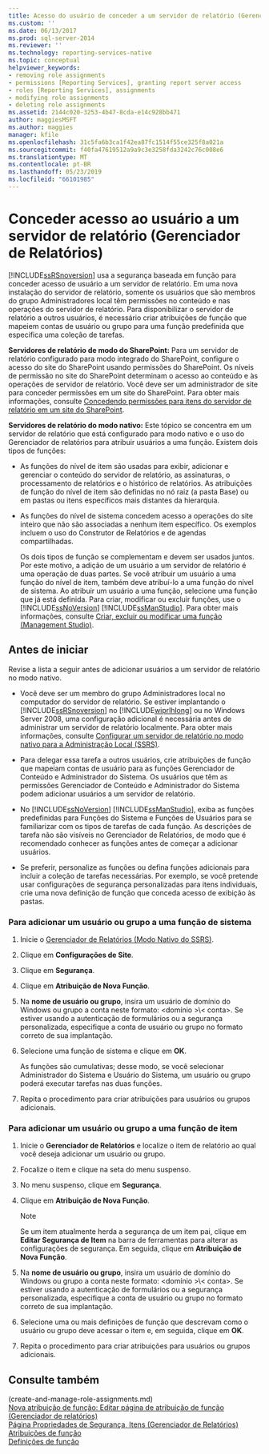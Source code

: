 ```yaml
---
title: Acesso do usuário de conceder a um servidor de relatório (Gerenciador de relatórios) | Microsoft Docs
ms.custom: ''
ms.date: 06/13/2017
ms.prod: sql-server-2014
ms.reviewer: ''
ms.technology: reporting-services-native
ms.topic: conceptual
helpviewer_keywords:
- removing role assignments
- permissions [Reporting Services], granting report server access
- roles [Reporting Services], assignments
- modifying role assignments
- deleting role assignments
ms.assetid: 2144c020-3253-4b47-8cda-e14c928bb471
author: maggiesMSFT
ms.author: maggies
manager: kfile
ms.openlocfilehash: 31c5fa6b3ca1f42ea87fc1514f55ce325f8a021a
ms.sourcegitcommit: f40fa47619512a9a9c3e3258fda3242c76c008e6
ms.translationtype: MT
ms.contentlocale: pt-BR
ms.lasthandoff: 05/23/2019
ms.locfileid: "66101985"
---
```

# <a name="grant-user-access-to-a-report-server-report-manager"></a>Conceder acesso ao usuário a um servidor de relatório (Gerenciador de Relatórios)
  [!INCLUDE[ssRSnoversion](../../includes/ssrsnoversion-md.md)] usa a segurança baseada em função para conceder acesso de usuário a um servidor de relatório. Em uma nova instalação do servidor de relatório, somente os usuários que são membros do grupo Administradores local têm permissões no conteúdo e nas operações do servidor de relatório. Para disponibilizar o servidor de relatório a outros usuários, é necessário criar atribuições de função que mapeiem contas de usuário ou grupo para uma função predefinida que especifica uma coleção de tarefas.  
  
 **Servidores de relatório de modo do SharePoint:** Para um servidor de relatório configurado para modo integrado do SharePoint, configure o acesso do site do SharePoint usando permissões do SharePoint. Os níveis de permissão no site do SharePoint determinam o acesso ao conteúdo e às operações de servidor de relatório. Você deve ser um administrador de site para conceder permissões em um site do SharePoint. Para obter mais informações, consulte [Concedendo permissões para itens do servidor de relatório em um site do SharePoint](granting-permissions-on-report-server-items-on-a-sharepoint-site.md).  
  
 **Servidores de relatório do modo nativo:** Este tópico se concentra em um servidor de relatório que está configurado para modo nativo e o uso do Gerenciador de relatórios para atribuir usuários a uma função. Existem dois tipos de funções:  
  
-   As funções do nível de item são usadas para exibir, adicionar e gerenciar o conteúdo do servidor de relatório, as assinaturas, o processamento de relatórios e o histórico de relatórios. As atribuições de função do nível de item são definidas no nó raiz (a pasta Base) ou em pastas ou itens específicos mais distantes da hierarquia.  
  
-   As funções do nível de sistema concedem acesso a operações do site inteiro que não são associadas a nenhum item específico. Os exemplos incluem o uso do Construtor de Relatórios e de agendas compartilhadas.  
  
     Os dois tipos de função se complementam e devem ser usados juntos. Por este motivo, a adição de um usuário a um servidor de relatório é uma operação de duas partes. Se você atribuir um usuário a uma função do nível de item, também deve atribuí-lo a uma função do nível de sistema. Ao atribuir um usuário a uma função, selecione uma função que já está definida. Para criar, modificar ou excluir funções, use o [!INCLUDE[ssNoVersion](../../includes/ssnoversion-md.md)] [!INCLUDE[ssManStudio](../../includes/ssmanstudio-md.md)]. Para obter mais informações, consulte [Criar, excluir ou modificar uma função &#40;Management Studio&#41;](role-definitions-create-delete-or-modify.md).  
  
## <a name="before-you-start"></a>Antes de iniciar  
 Revise a lista a seguir antes de adicionar usuários a um servidor de relatório no modo nativo.  
  
-   Você deve ser um membro do grupo Administradores local no computador do servidor de relatório. Se estiver implantando o [!INCLUDE[ssRSnoversion](../../includes/ssrsnoversion-md.md)] no [!INCLUDE[wiprlhlong](../../includes/wiprlhlong-md.md)] ou no Windows Server 2008, uma configuração adicional é necessária antes de administrar um servidor de relatório localmente. Para obter mais informações, consulte [Configurar um servidor de relatório no modo nativo para a Administração Local &#40;SSRS&#41;](../report-server/configure-a-native-mode-report-server-for-local-administration-ssrs.md).  
  
-   Para delegar essa tarefa a outros usuários, crie atribuições de função que mapeiam contas de usuário para as funções Gerenciador de Conteúdo e Administrador do Sistema. Os usuários que têm as permissões Gerenciador de Conteúdo e Administrador do Sistema podem adicionar usuários a um servidor de relatório.  
  
-   No [!INCLUDE[ssNoVersion](../../includes/ssnoversion-md.md)] [!INCLUDE[ssManStudio](../../includes/ssmanstudio-md.md)], exiba as funções predefinidas para Funções do Sistema e Funções de Usuários para se familiarizar com os tipos de tarefas de cada função. As descrições de tarefa não são visíveis no Gerenciador de Relatórios, de modo que é recomendado conhecer as funções antes de começar a adicionar usuários.  
  
-   Se preferir, personalize as funções ou defina funções adicionais para incluir a coleção de tarefas necessárias. Por exemplo, se você pretende usar configurações de segurança personalizadas para itens individuais, crie uma nova definição de função que conceda acesso de exibição às pastas.  
  
### <a name="to-add-a-user-or-group-to-a-system-role"></a>Para adicionar um usuário ou grupo a uma função de sistema  
  
1.  Inicie o [Gerenciador de Relatórios &#40;Modo Nativo do SSRS&#41;](../report-manager-ssrs-native-mode.md).  
  
2.  Clique em **Configurações de Site**.  
  
3.  Clique em **Segurança**.  
  
4.  Clique em **Atribuição de Nova Função**.  
  
5.  Na **nome de usuário ou grupo**, insira um usuário de domínio do Windows ou grupo a conta neste formato: \<domínio >\\< conta\>. Se estiver usando a autenticação de formulários ou a segurança personalizada, especifique a conta de usuário ou grupo no formato correto de sua implantação.  
  
6.  Selecione uma função de sistema e clique em **OK**.  
  
     As funções são cumulativas; desse modo, se você selecionar Administrador do Sistema e Usuário do Sistema, um usuário ou grupo poderá executar tarefas nas duas funções.  
  
7.  Repita o procedimento para criar atribuições para usuários ou grupos adicionais.  
  
### <a name="to-add-a-user-or-group-to-an-item-role"></a>Para adicionar um usuário ou grupo a uma função de item  
  
1.  Inicie o **Gerenciador de Relatórios** e localize o item de relatório ao qual você deseja adicionar um usuário ou grupo.  
  
2.  Focalize o item e clique na seta do menu suspenso.  
  
3.  No menu suspenso, clique em **Segurança**.  
  
4.  Clique em **Atribuição de Nova Função**.  
  
    > [!NOTE]  
    >  Se um item atualmente herda a segurança de um item pai, clique em **Editar Segurança de Item** na barra de ferramentas para alterar as configurações de segurança. Em seguida, clique em **Atribuição de Nova Função**.  
  
5.  Na **nome de usuário ou grupo**, insira um usuário de domínio do Windows ou grupo a conta neste formato: \<domínio >\\< conta\>. Se estiver usando a autenticação de formulários ou a segurança personalizada, especifique a conta de usuário ou grupo no formato correto de sua implantação.  
  
6.  Selecione uma ou mais definições de função que descrevam como o usuário ou grupo deve acessar o item e, em seguida, clique em **OK**.  
  
7.  Repita o procedimento para criar atribuições para usuários ou grupos adicionais.  
  
## <a name="see-also"></a>Consulte também  
 (create-and-manage-role-assignments.md)   
 [Nova atribuição de função: Editar página de atribuição de função &#40;Gerenciador de relatórios&#41;](../new-role-assignment-edit-role-assignment-page-report-manager.md)   
 [Página Propriedades de Segurança, Itens &#40;Gerenciador de Relatórios&#41;](../security-properties-page-items-report-manager.md)   
 [Atribuições de função](role-assignments.md)   
 [Definições de função](role-definitions.md)  
  
  
